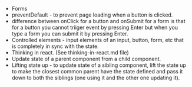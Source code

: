 -   Forms
-   preventDefault - to prevent page loading when a button is clicked.
-   difference between onClick for a button and onSubmit for a form is that for a button you cannot triiger event by pressing Enter but when you type a form you can submit it by pressing Enter.
-   Controlled elements - input elements of an input, button, form, etc that is completely in sync with the state.
-   Thinking in react. (See thinking-in-react.md file)
-   Update state of a parent component from a child component.
-   Lifting state up - to update state of a sibling component, lift the state up to make the closest common parent have the state defined and pass it down to both the siblings (one using it and the other one updating it).
